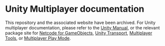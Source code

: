 # Unity Multiplayer documentation

This repository and the associated website have been archived. For Unity multiplayer documentation, please refer to the [Unity Manual](https://docs.unity3d.com/Manual/multiplayer.html), or the relevant package site for [Netcode for GameObjects](https://docs.unity3d.com/Packages/com.unity.netcode.gameobjects@latest?subfolder=/manual/index.html), [Unity Transport](https://docs.unity3d.com/Packages/com.unity.transport@latest?subfolder=/manual/index.html), [Multiplayer Tools](https://docs.unity3d.com/Packages/com.unity.multiplayer.tools@latest?subfolder=/manual/index.html), or [Multiplayer Play Mode](https://docs.unity3d.com/Packages/com.unity.multiplayer.playmode@latest?subfolder=/manual/index.html).

